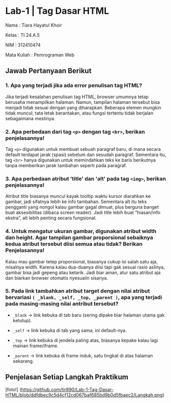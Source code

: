 # Lab-1 | Tag Dasar HTML

Nama : Tiara Hayatul Khoir

Kelas : TI.24.A.5

NIM : 312410474

Mata Kuliah : Pemrograman Web



## Jawab Pertanyaan Berikut

### 1. Apa yang terjadi jika ada error penulisan tag HTML?
Jika terjadi kesalahan penulisan tag HTML, browser umumnya tetap berusaha menampilkan halaman. Namun, tampilan halaman tersebut bisa menjadi tidak sesuai dengan yang diharapkan. Beberapa elemen mungkin tidak muncul, tata letak berantakan, atau fungsi tertentu tidak berjalan sebagaimana mestinya.

### 2. Apa perbedaan dari tag `<p>` dengan tag `<br>`, berikan penjelasannya!
Tag `<p>` digunakan untuk membuat sebuah paragraf baru, di mana secara default terdapat jarak (spasi) sebelum dan sesudah paragraf. Sementara itu, tag `<br>` hanya digunakan untuk memindahkan teks ke baris berikutnya tanpa memberikan jarak tambahan seperti pada paragraf.

### 3. Apa perbedaan atribut 'title' dan 'alt' pada tag `<img>`, berikan penjelasannya!
Atribut title biasanya muncul kayak tooltip waktu kursor diarahkan ke gambar, jadi sifatnya lebih ke info tambahan. Sementara alt itu teks pengganti yang nongol kalau gambar gagal dimuat, plus berguna banget buat aksesibilitas (dibaca screen reader). Jadi title lebih buat “hiasan/info ekstra”, alt lebih penting secara fungsional.

### 4. Untuk mengatur ukuran gambar, digunakan atribut width dan height. Agar tampilan gambar proporsional sebaiknya kedua atribut tersebut diisi semua atau tidak? Berikan Penjelasannya!
Kalau mau gambar tetep proporsional, biasanya cukup isi salah satu aja, misalnya width. Karena kalau dua-duanya diisi tapi gak sesuai rasio aslinya, gambar bisa jadi gepeng atau ketarik. Jadi biar aman, atur satu atribut aja dan biarkan browser otomatis nyesuaiin sisanya.

### 5. Pada link tambahkan atribut target dengan nilai atribut bervariasi `( _blank, _self, _top, _parent )`, apa yang terjadi pada masing-masing nilai antribut tersebut?
- `_blank` → link kebuka di tab baru (sering dipake biar halaman utama gak ketutup).

- `_self` → link kebuka di tab yang sama, ini default-nya.

- `_top` → link kebuka di jendela paling atas, biasanya kepake kalau lagi mainan frame/iframe.

- `_parent` → link kebuka di frame induk, satu tingkat di atas halaman sekarang.



## Penjelasan Setiap Langkah Praktikum

[foto!] (https://github.com/tir890/Lab-1-Tag-Dasar-HTML/blob/ddfdbec9c5d4cf12cd067baf685bd9b0d5fbaec2/Langkah.png)

